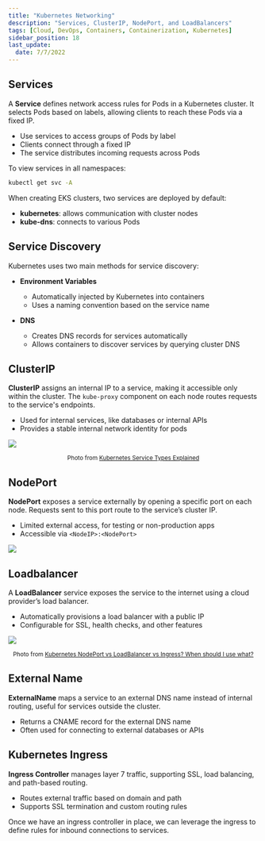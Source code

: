```yaml
---
title: "Kubernetes Networking"
description: "Services, ClusterIP, NodePort, and LoadBalancers"
tags: [Cloud, DevOps, Containers, Containerization, Kubernetes]
sidebar_position: 18
last_update:
  date: 7/7/2022
---
```




## Services 

A **Service** defines network access rules for Pods in a Kubernetes cluster. It selects Pods based on labels, allowing clients to reach these Pods via a fixed IP.

- Use services to access groups of Pods by label
- Clients connect through a fixed IP
- The service distributes incoming requests across Pods

To view services in all namespaces:

```bash
kubectl get svc -A
```

When creating EKS clusters, two services are deployed by default:

- **kubernetes**: allows communication with cluster nodes
- **kube-dns**: connects to various Pods

## Service Discovery 

Kubernetes uses two main methods for service discovery:

- **Environment Variables**
  - Automatically injected by Kubernetes into containers
  - Uses a naming convention based on the service name

- **DNS**
  - Creates DNS records for services automatically
  - Allows containers to discover services by querying cluster DNS


## ClusterIP

**ClusterIP** assigns an internal IP to a service, making it accessible only within the cluster. The `kube-proxy` component on each node routes requests to the service's endpoints.

- Used for internal services, like databases or internal APIs
- Provides a stable internal network identity for pods

<div class='img-center'>

![](/img/docs/services-clusterip.png)

</div> 

<small><center> Photo from [Kubernetes Service Types Explained](https://dev.to/pavanbelagatti/kubernetes-service-types-explained-207g) </center></small>


## NodePort

**NodePort** exposes a service externally by opening a specific port on each node. Requests sent to this port route to the service’s cluster IP.

- Limited external access, for testing or non-production apps
- Accessible via `<NodeIP>:<NodePort>`

<div class='img-center'>

![](/img/docs/services-nodeport.png)

</div> 


## Loadbalancer 

A **LoadBalancer** service exposes the service to the internet using a cloud provider’s load balancer.

- Automatically provisions a load balancer with a public IP
- Configurable for SSL, health checks, and other features


<div class='img-center'>

![](/img/docs/services-loadbalancer.png)

</div> 

<small><center> Photo from [Kubernetes NodePort vs LoadBalancer vs Ingress? When should I use what?](https://medium.com/google-cloud/kubernetes-nodeport-vs-loadbalancer-vs-ingress-when-should-i-use-what-922f010849e0) </center></small>

## External Name 

**ExternalName** maps a service to an external DNS name instead of internal routing, useful for services outside the cluster.

- Returns a CNAME record for the external DNS name
- Often used for connecting to external databases or APIs

## Kubernetes Ingress

**Ingress Controller** manages layer 7 traffic, supporting SSL, load balancing, and path-based routing.

- Routes external traffic based on domain and path
- Supports SSL termination and custom routing rules

Once we have an ingress controller in place, we can leverage the ingress to define rules for inbound connections to services. 



 

 
